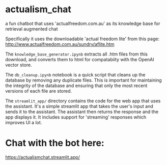 # actualism_chat
a fun chatbot that uses 'actualfreedom.com.au' as its knowledge base for retrieval augmented chat

Specifically it uses the downloadable 'actual freedom lite' from this page: http://www.actualfreedom.com.au/sundry/aflite.htm

The `knowledge_base_generator.ipynb` extracts all .htm files from this download, and converts them to html for compatabiity with the OpenAI vector store.

The `db_cleanup.ipynb` notebook is a quick script that cleans up the database by removing any duplicate files. This is important for maintaining the integrity of the database and ensuring that only the most recent versions of each file are stored.

The `streamlit_app/` directory contains the code for the web app that uses the assistant. It's a simple streamlit app that takes the user's input and sends it to the assistant. The assistant then returns the response and the app displays it. It includes support for 'streaming' responses which improves UI a lot.

# Chat with the bot here:

https://actualismchat.streamlit.app/

